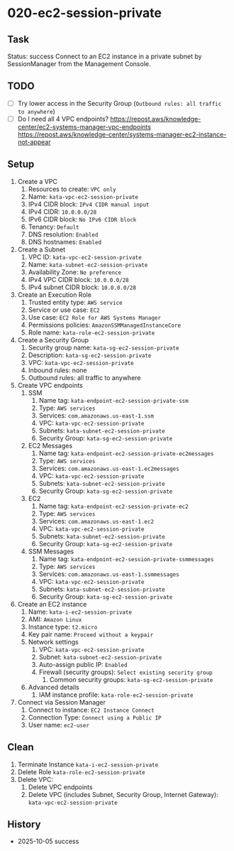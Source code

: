 # 020-ec2-session-private

## Task
Status: success
Connect to an EC2 instance in a private subnet by SessionManager from the Management Console.

## TODO
- [ ] Try lower access in the Security Group (`Outbound rules: all traffic to anywhere`)
- [ ] Do I need all 4 VPC endpoints?
      https://repost.aws/knowledge-center/ec2-systems-manager-vpc-endpoints
      https://repost.aws/knowledge-center/systems-manager-ec2-instance-not-appear

## Setup
1. Create a VPC
	1. Resources to create: `VPC only`
	2. Name: `kata-vpc-ec2-session-private`
	3. IPv4 CIDR block: `IPv4 CIDR manual input`
	4. IPv4 CIDR: `10.0.0.0/28`
	5. IPv6 CIDR block: `No IPv6 CIDR block`
	6. Tenancy: `Default`
	7. DNS resolution: `Enabled`
	8. DNS hostnames: `Enabled`
2. Create a Subnet
	1. VPC ID: `kata-vpc-ec2-session-private`
	2. Name: `kata-subnet-ec2-session-private`
	3. Availability Zone: `No preference`
	4. IPv4 VPC CIDR block: `10.0.0.0/28`
	5. IPv4 subnet CIDR block: `10.0.0.0/28`
3. Create an Execution Role
	1. Trusted entity type: `AWS service`
	2. Service or use case: `EC2`
	3. Use case: `EC2 Role for AWS Systems Manager`
	4. Permissions policies: `AmazonSSMManagedInstanceCore`
	5. Role name: `kata-role-ec2-session-private`
4. Create a Security Group
	1. Security group name: `kata-sg-ec2-session-private`
	2. Description: `kata-sg-ec2-session-private`
	3. VPC: `kata-vpc-ec2-session-private`
	4. Inbound rules: none
	5. Outbound rules: all traffic to anywhere
5. Create VPC endpoints
	1. SSM
		1. Name tag: `kata-endpoint-ec2-session-private-ssm`
		2. Type: `AWS services`
		3. Services: `com.amazonaws.us-east-1.ssm`
		4. VPC: `kata-vpc-ec2-session-private`
		5. Subnets: `kata-subnet-ec2-session-private`
		6. Security Group: `kata-sg-ec2-session-private`
	2. EC2 Messages
		1. Name tag: `kata-endpoint-ec2-session-private-ec2messages`
		2. Type: `AWS services`
		3. Services: `com.amazonaws.us-east-1.ec2messages`
		4. VPC: `kata-vpc-ec2-session-private`
		5. Subnets: `kata-subnet-ec2-session-private`
		6. Security Group: `kata-sg-ec2-session-private`
	3. EC2
		1. Name tag: `kata-endpoint-ec2-session-private-ec2`
		2. Type: `AWS services`
		3. Services: `com.amazonaws.us-east-1.ec2`
		4. VPC: `kata-vpc-ec2-session-private`
		5. Subnets: `kata-subnet-ec2-session-private`
		6. Security Group: `kata-sg-ec2-session-private`
	3. SSM Messages
		1. Name tag: `kata-endpoint-ec2-session-private-ssmmessages`
		2. Type: `AWS services`
		3. Services: `com.amazonaws.us-east-1.ssmmessages`
		4. VPC: `kata-vpc-ec2-session-private`
		5. Subnets: `kata-subnet-ec2-session-private`
		6. Security Group: `kata-sg-ec2-session-private`
6. Create an EC2 instance
	1. Name: `kata-i-ec2-session-private`
	2. AMI: `Amazon Linux`
	3. Instance type: `t2.micro`
	4. Key pair name: `Proceed without a keypair`
	5. Network settings
		1. VPC: `kata-vpc-ec2-session-private`
		2. Subnet: `kata-subnet-ec2-session-private`
		3. Auto-assign public IP: `Enabled`
		4. Firewall (security groups): `Select existing security group`
			1. Common security groups: `kata-sg-ec2-session-private`
	6. Advanced details
		1. IAM instance profile: `kata-role-ec2-session-private`
7. Connect via Session Manager
	1. Connect to instance: `EC2 Instance Connect`
	2. Connection Type: `Connect using a Public IP`
	3. User name: `ec2-user`

## Clean
1. Terminate Instance `kata-i-ec2-session-private`
2. Delete Role `kata-role-ec2-session-private`
3. Delete VPC:
	1. Delete VPC endpoints
	2. Delete VPC (includes Subnet, Security Group, Internet Gateway): `kata-vpc-ec2-session-private`

## History
- 2025-10-05 success
